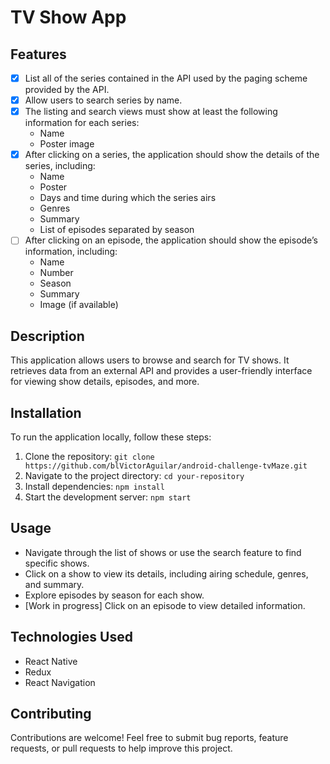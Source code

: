 # TV Show App

## Features

- [X] List all of the series contained in the API used by the paging scheme provided by the API.
- [X] Allow users to search series by name.
- [X] The listing and search views must show at least the following information for each series:
  - Name
  - Poster image
- [X] After clicking on a series, the application should show the details of the series, including:
  - Name
  - Poster
  - Days and time during which the series airs
  - Genres
  - Summary
  - List of episodes separated by season
- [ ] After clicking on an episode, the application should show the episode’s information, including:
  - Name
  - Number
  - Season
  - Summary
  - Image (if available)

## Description

This application allows users to browse and search for TV shows. It retrieves data from an external API and provides a user-friendly interface for viewing show details, episodes, and more.

## Installation

To run the application locally, follow these steps:

1. Clone the repository: `git clone https://github.com/blVictorAguilar/android-challenge-tvMaze.git`
2. Navigate to the project directory: `cd your-repository`
3. Install dependencies: `npm install`
4. Start the development server: `npm start`

## Usage

- Navigate through the list of shows or use the search feature to find specific shows.
- Click on a show to view its details, including airing schedule, genres, and summary.
- Explore episodes by season for each show.
- [Work in progress] Click on an episode to view detailed information.

## Technologies Used

- React Native
- Redux
- React Navigation

## Contributing

Contributions are welcome! Feel free to submit bug reports, feature requests, or pull requests to help improve this project.



